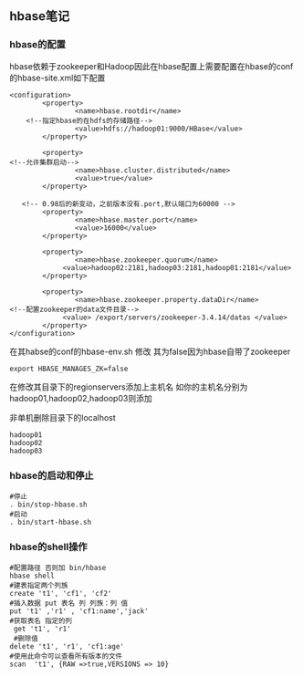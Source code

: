 ##                                                     hbase笔记

### hbase的配置

hbase依赖于zookeeper和Hadoop因此在hbase配置上需要配置在hbase的conf的hbase-site.xml如下配置

```
<configuration>
        <property>  
                <name>hbase.rootdir</name>  
    <!--指定hbase的在hdfs的存储路径-->
                <value>hdfs://hadoop01:9000/HBase</value>  
        </property>

        <property>  
<!--允许集群启动-->
                <name>hbase.cluster.distributed</name>
                <value>true</value>
        </property>

   <!-- 0.98后的新变动，之前版本没有.port,默认端口为60000 -->
        <property>
                <name>hbase.master.port</name>
                <value>16000</value>
        </property>

        <property>  
                <name>hbase.zookeeper.quorum</name>
             <value>hadoop02:2181,hadoop03:2181,hadoop01:2181</value>
        </property>

        <property>  
                <name>hbase.zookeeper.property.dataDir</name>
<!--配置zookeeper的data文件目录-->
             <value> /export/servers/zookeeper-3.4.14/datas </value>
        </property>
</configuration>
```

在其habse的conf的hbase-env.sh 修改   其为false因为hbase自带了zookeeper

```
export HBASE_MANAGES_ZK=false

```

在修改其目录下的regionservers添加上主机名 如你的主机名分别为hadoop01,hadoop02,hadoop03则添加

非单机删除目录下的localhost

```
hadoop01
hadoop02
hadoop03
```

### hbase的启动和停止

```
#停止
. bin/stop-hbase.sh
#启动
. bin/start-hbase.sh

```

### hbase的shell操作

```
#配置路径 否则加 bin/hbase
hbase shell
#建表指定两个列族
create 't1', 'cf1', 'cf2'
#插入数据 put 表名 列 列族：列 值
put 't1' ,'r1' , 'cf1:name','jack'
#获取表名 指定的列
 get 't1', 'r1'
 #删除值 
delete 't1', 'r1', 'cf1:age'
#使用此命令可以查看所有版本的文件
scan  't1', {RAW =>true,VERSIONS => 10}

```

